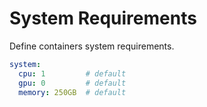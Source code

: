 # System Requirements

Define containers system requirements.

```yaml
system:
  cpu: 1         # default
  gpu: 0         # default
  memory: 250GB  # default
```
